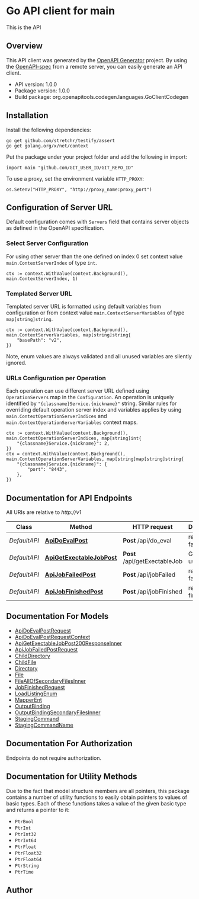 # Go API client for main

This is the API

## Overview
This API client was generated by the [OpenAPI Generator](https://openapi-generator.tech) project.  By using the [OpenAPI-spec](https://www.openapis.org/) from a remote server, you can easily generate an API client.

- API version: 1.0.0
- Package version: 1.0.0
- Build package: org.openapitools.codegen.languages.GoClientCodegen

## Installation

Install the following dependencies:

```shell
go get github.com/stretchr/testify/assert
go get golang.org/x/net/context
```

Put the package under your project folder and add the following in import:

```golang
import main "github.com/GIT_USER_ID/GIT_REPO_ID"
```

To use a proxy, set the environment variable `HTTP_PROXY`:

```golang
os.Setenv("HTTP_PROXY", "http://proxy_name:proxy_port")
```

## Configuration of Server URL

Default configuration comes with `Servers` field that contains server objects as defined in the OpenAPI specification.

### Select Server Configuration

For using other server than the one defined on index 0 set context value `main.ContextServerIndex` of type `int`.

```golang
ctx := context.WithValue(context.Background(), main.ContextServerIndex, 1)
```

### Templated Server URL

Templated server URL is formatted using default variables from configuration or from context value `main.ContextServerVariables` of type `map[string]string`.

```golang
ctx := context.WithValue(context.Background(), main.ContextServerVariables, map[string]string{
	"basePath": "v2",
})
```

Note, enum values are always validated and all unused variables are silently ignored.

### URLs Configuration per Operation

Each operation can use different server URL defined using `OperationServers` map in the `Configuration`.
An operation is uniquely identified by `"{classname}Service.{nickname}"` string.
Similar rules for overriding default operation server index and variables applies by using `main.ContextOperationServerIndices` and `main.ContextOperationServerVariables` context maps.

```golang
ctx := context.WithValue(context.Background(), main.ContextOperationServerIndices, map[string]int{
	"{classname}Service.{nickname}": 2,
})
ctx = context.WithValue(context.Background(), main.ContextOperationServerVariables, map[string]map[string]string{
	"{classname}Service.{nickname}": {
		"port": "8443",
	},
})
```

## Documentation for API Endpoints

All URIs are relative to *http://v1*

Class | Method | HTTP request | Description
------------ | ------------- | ------------- | -------------
*DefaultAPI* | [**ApiDoEvalPost**](docs/DefaultAPI.md#apidoevalpost) | **Post** /api/do_eval | report job failed
*DefaultAPI* | [**ApiGetExectableJobPost**](docs/DefaultAPI.md#apigetexectablejobpost) | **Post** /api/getExectableJob | Get a single user
*DefaultAPI* | [**ApiJobFailedPost**](docs/DefaultAPI.md#apijobfailedpost) | **Post** /api/jobFailed | report job failed
*DefaultAPI* | [**ApiJobFinishedPost**](docs/DefaultAPI.md#apijobfinishedpost) | **Post** /api/jobFinished | report job finished


## Documentation For Models

 - [ApiDoEvalPostRequest](docs/ApiDoEvalPostRequest.md)
 - [ApiDoEvalPostRequestContext](docs/ApiDoEvalPostRequestContext.md)
 - [ApiGetExectableJobPost200ResponseInner](docs/ApiGetExectableJobPost200ResponseInner.md)
 - [ApiJobFailedPostRequest](docs/ApiJobFailedPostRequest.md)
 - [ChildDirectory](docs/ChildDirectory.md)
 - [ChildFile](docs/ChildFile.md)
 - [Directory](docs/Directory.md)
 - [File](docs/File.md)
 - [FileAllOfSecondaryFilesInner](docs/FileAllOfSecondaryFilesInner.md)
 - [JobFinishedRequest](docs/JobFinishedRequest.md)
 - [LoadListingEnum](docs/LoadListingEnum.md)
 - [MapperEnt](docs/MapperEnt.md)
 - [OutputBinding](docs/OutputBinding.md)
 - [OutputBindingSecondaryFilesInner](docs/OutputBindingSecondaryFilesInner.md)
 - [StagingCommand](docs/StagingCommand.md)
 - [StagingCommandName](docs/StagingCommandName.md)


## Documentation For Authorization

Endpoints do not require authorization.


## Documentation for Utility Methods

Due to the fact that model structure members are all pointers, this package contains
a number of utility functions to easily obtain pointers to values of basic types.
Each of these functions takes a value of the given basic type and returns a pointer to it:

* `PtrBool`
* `PtrInt`
* `PtrInt32`
* `PtrInt64`
* `PtrFloat`
* `PtrFloat32`
* `PtrFloat64`
* `PtrString`
* `PtrTime`

## Author



